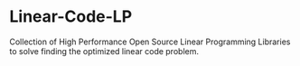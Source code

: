# Linear-Code-LP
Collection of High Performance Open Source Linear Programming Libraries to solve finding the optimized linear code problem. 


